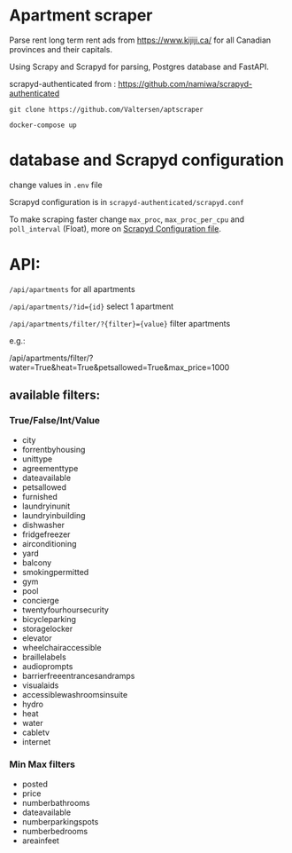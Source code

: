 # Apartment scraper

Parse rent long term rent ads from  https://www.kijiji.ca/ for all Canadian provinces and their capitals.

Using Scrapy and Scrapyd for parsing, Postgres database and FastAPI.

scrapyd-authenticated from :
https://github.com/namiwa/scrapyd-authenticated


```git clone https://github.com/Valtersen/aptscraper```


```docker-compose up```

# database and Scrapyd configuration
change values in ```.env``` file


Scrapyd configuration is in ```scrapyd-authenticated/scrapyd.conf```

To make scraping faster change `max_proc`, `max_proc_per_cpu` and `poll_interval` (Float), 
more on [Scrapyd Configuration file](https://scrapyd.readthedocs.io/en/stable/config.html).


# API:

```/api/apartments``` for all apartments

```/api/apartments/?id={id}``` select 1 apartment

```/api/apartments/filter/?{filter}={value}``` filter apartments

e.g.:

/api/apartments/filter/?water=True&heat=True&petsallowed=True&max_price=1000

## available filters:

### True/False/Int/Value
- city
- forrentbyhousing
- unittype
- agreementtype
- dateavailable
- petsallowed
- furnished
- laundryinunit
- laundryinbuilding
- dishwasher
- fridgefreezer
- airconditioning
- yard
- balcony
- smokingpermitted
- gym
- pool
- concierge
- twentyfourhoursecurity
- bicycleparking
- storagelocker
- elevator
- wheelchairaccessible
- braillelabels
- audioprompts
- barrierfreeentrancesandramps
- visualaids
- accessiblewashroomsinsuite
- hydro
- heat
- water
- cabletv
- internet

### Min Max filters

- posted 
- price
- numberbathrooms
- dateavailable
- numberparkingspots
- numberbedrooms
- areainfeet
